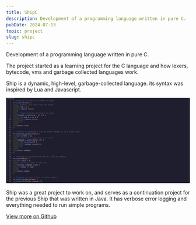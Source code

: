 ```yaml
---
title: ShipC
description: Development of a programming language written in pure C.
pubDate: 2024-07-13
topic: project
slug: shipc
---
```


Development of a programming language written in pure C.

The project started as a learning project for the C language and how lexers, bytecode, vms and garbage collected languages work.

Ship is a dynamic, high-level, garbage-collected language. its syntax was inspired by Lua and Javascript.

![Ship code](shipc.png)

Ship was a great project to work on, and serves as a continuation project for the previous Ship that was written in Java.
It has verbose error logging and everything needed to run simple programs.

<a href="https://github.com/DipsDev/shipc" target="_blank" class="siia-btn">View more on Github</a>
